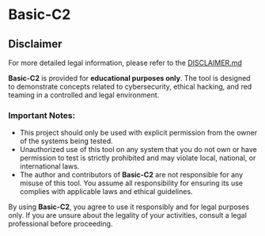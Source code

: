 # Basic-C2

## Disclaimer

For more detailed legal information, please refer to the [DISCLAIMER.md](DISCLAIMER.md)

**Basic-C2** is provided for **educational purposes only**. The tool is designed to demonstrate concepts related to cybersecurity, ethical hacking, and red teaming in a controlled and legal environment.

### Important Notes:
- This project should only be used with explicit permission from the owner of the systems being tested. 
- Unauthorized use of this tool on any system that you do not own or have permission to test is strictly prohibited and may violate local, national, or international laws.
- The author and contributors of **Basic-C2** are not responsible for any misuse of this tool. You assume all responsibility for ensuring its use complies with applicable laws and ethical guidelines.

By using **Basic-C2**, you agree to use it responsibly and for legal purposes only. If you are unsure about the legality of your activities, consult a legal professional before proceeding.
